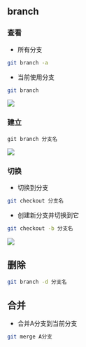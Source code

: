 <!--
 * @Description: 
 * @Version: 1.0
 * @Author: DaLao
 * @Email: dalao_li@163.com
 * @Date: 2021-03-17 18:20:22
 * @LastEditors: DaLao
 * @LastEditTime: 2022-01-13 13:01:46
-->

## branch


### 查看

- 所有分支 

```sh
git branch -a
```

- 当前使用分支

```sh
git branch
```

![](https://cdn.hurra.ltd/img/20220112081438.png)


### 建立

```
git branch 分支名
```

![](https://cdn.hurra.ltd/img/20220112081747.png)


### 切换

- 切换到分支

```sh
git checkout 分支名
```

- 创建新分支并切换到它

```sh
git checkout -b 分支名
```

![](https://cdn.hurra.ltd/img/20220112081849.png)


## 删除

```sh
git branch -d 分支名
```

## 合并

- 合并A分支到当前分支

```sh
git merge A分支
```
